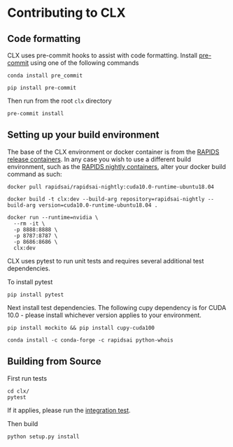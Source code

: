 # Contributing to CLX

## Code formatting

CLX uses pre-commit hooks to assist with code formatting. Install [pre-commit](https://pre-commit.com/) using one of the following commands

```
conda install pre_commit
```
```
pip install pre-commit
```

Then run from the root `clx` directory
```
pre-commit install
```

## Setting up your build environment

The base of the CLX environment or docker container is from the [RAPIDS release containers](https://hub.docker.com/r/rapidsai/rapidsai/).
In any case you wish to use a different build environment, such as the [RAPIDS nightly containers](https://hub.docker.com/r/rapidsai/rapidsai-nightly), alter your docker build command as such:

```
docker pull rapidsai/rapidsai-nightly:cuda10.0-runtime-ubuntu18.04

docker build -t clx:dev --build-arg repository=rapidsai-nightly --build-arg version=cuda10.0-runtime-ubuntu18.04 .

docker run --runtime=nvidia \
  --rm -it \
  -p 8888:8888 \
  -p 8787:8787 \
  -p 8686:8686 \
  clx:dev
```

CLX uses pytest to run unit tests and requires several additional test dependencies.

To install pytest
```
pip install pytest
```

Next install test dependencies. The following cupy dependency is for CUDA 10.0 - please install whichever version applies to your environment.
```
pip install mockito && pip install cupy-cuda100
```
```
conda install -c conda-forge -c rapidsai python-whois
```

## Building from Source

First run tests
```
cd clx/
pytest
```

If it applies, please run the [integration test](https://github.com/rapidsai/clx/blob/master/ci/integration_tests/README.md).

Then build
```
python setup.py install
```
